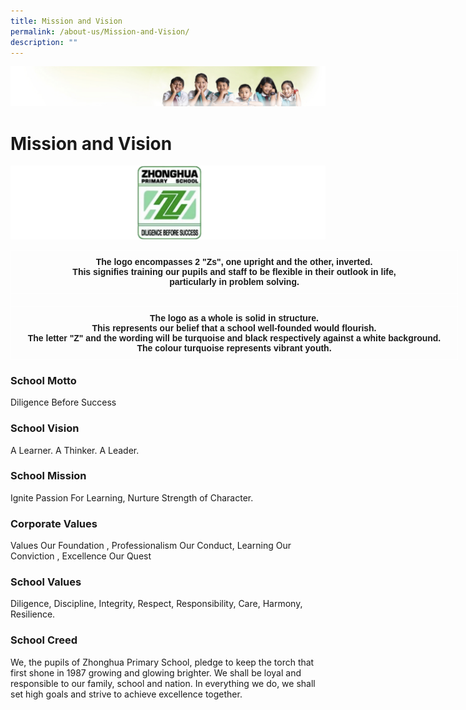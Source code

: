 ```yaml
---
title: Mission and Vision
permalink: /about-us/Mission-and-Vision/
description: ""
---
```

![](/images/Banner.jpg)

Mission and Vision
==================
![](/images/Logo.png)

<style type="text/css">
.tg  {border-collapse:collapse;border-spacing:0;}
.tg td{border-color:black;border-style:solid;border-width:1px;font-family:Arial, sans-serif;font-size:14px;
  overflow:hidden;padding:10px 5px;word-break:normal;}
.tg th{border-color:black;border-style:solid;border-width:1px;font-family:Arial, sans-serif;font-size:14px;
  font-weight:normal;overflow:hidden;padding:10px 5px;word-break:normal;}
.tg .tg-zv4m{border-color:#ffffff;text-align:left;vertical-align:top}
.tg .tg-aw21{border-color:#ffffff;font-weight:bold;text-align:center;vertical-align:top}
</style>
<table class="tg" style="undefined;table-layout: fixed; width: 716px">
<colgroup>
<col style="width: 716px">
</colgroup>
<thead>
  <tr>
    <th class="tg-aw21">The logo encompasses 2 "Zs", one upright and the other, inverted.<br><span style="font-style:normal">This signifies training our pupils and staff to be flexible in their outlook in life,</span><br><span style="font-style:normal">particularly in problem solving.</span></th>
  </tr>
</thead>
<tbody>
  <tr>
    <td class="tg-zv4m"></td>
  </tr>
  <tr>
    <td class="tg-aw21">The logo as a whole is solid in structure.<br>This represents our belief that a school well-founded would flourish.<br>The letter "Z" and the wording will be turquoise and black respectively against a white background.<br>The colour turquoise represents vibrant youth.</td>
  </tr>
</tbody>
</table>


### **School Motto**

Diligence Before Success

### **School Vision**

A Learner. A Thinker. A Leader.

### **School Mission**

Ignite Passion For Learning, Nurture Strength of Character.

### **Corporate Values**

Values Our Foundation , Professionalism Our Conduct, Learning Our Conviction , Excellence Our Quest

### **School Values**

Diligence, Discipline, Integrity, Respect, Responsibility, Care, Harmony, Resilience.

### **School Creed**

We, the pupils of Zhonghua Primary School, pledge to keep the torch that first shone in 1987 growing and glowing brighter. We shall be loyal and responsible to our family, school and nation. In everything we do, we shall set high goals and strive to achieve excellence together.